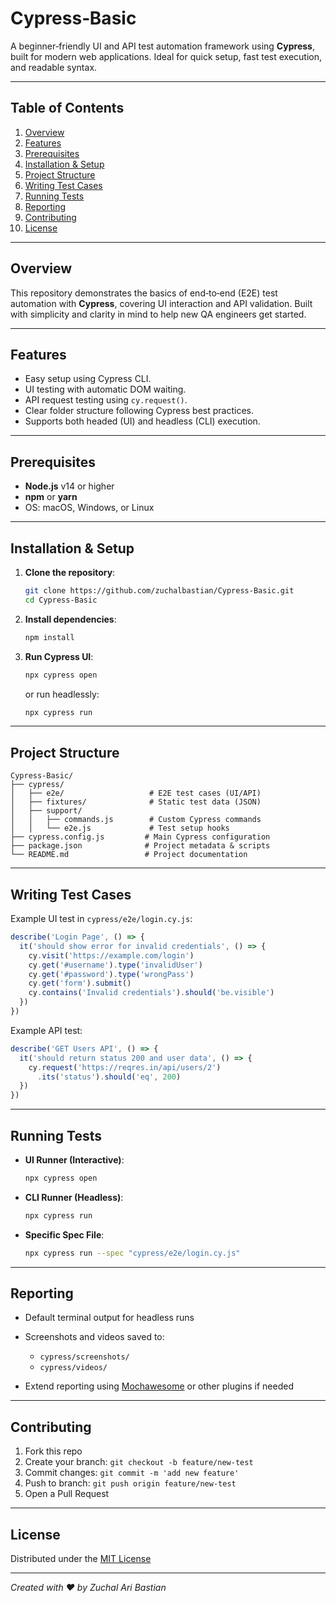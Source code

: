 # Cypress‑Basic

A beginner‑friendly UI and API test automation framework using **Cypress**, built for modern web applications. Ideal for quick setup, fast test execution, and readable syntax.

---

## Table of Contents

1. [Overview](#overview)
2. [Features](#features)
3. [Prerequisites](#prerequisites)
4. [Installation & Setup](#installation--setup)
5. [Project Structure](#project-structure)
6. [Writing Test Cases](#writing-test-cases)
7. [Running Tests](#running-tests)
8. [Reporting](#reporting)
9. [Contributing](#contributing)
10. [License](#license)

---

## Overview

This repository demonstrates the basics of end‑to‑end (E2E) test automation with **Cypress**, covering UI interaction and API validation. Built with simplicity and clarity in mind to help new QA engineers get started.

---

## Features

* Easy setup using Cypress CLI.
* UI testing with automatic DOM waiting.
* API request testing using `cy.request()`.
* Clear folder structure following Cypress best practices.
* Supports both headed (UI) and headless (CLI) execution.

---

## Prerequisites

* **Node.js** v14 or higher
* **npm** or **yarn**
* OS: macOS, Windows, or Linux

---

## Installation & Setup

1. **Clone the repository**:

   ```bash
   git clone https://github.com/zuchalbastian/Cypress-Basic.git
   cd Cypress-Basic
   ```
2. **Install dependencies**:

   ```bash
   npm install
   ```
3. **Run Cypress UI**:

   ```bash
   npx cypress open
   ```

   or run headlessly:

   ```bash
   npx cypress run
   ```

---

## Project Structure

```plaintext
Cypress-Basic/
├── cypress/
│   ├── e2e/                   # E2E test cases (UI/API)
│   ├── fixtures/              # Static test data (JSON)
│   ├── support/
│   │   ├── commands.js        # Custom Cypress commands
│   │   └── e2e.js             # Test setup hooks
├── cypress.config.js         # Main Cypress configuration
├── package.json              # Project metadata & scripts
└── README.md                 # Project documentation
```

---

## Writing Test Cases

Example UI test in `cypress/e2e/login.cy.js`:

```javascript
describe('Login Page', () => {
  it('should show error for invalid credentials', () => {
    cy.visit('https://example.com/login')
    cy.get('#username').type('invalidUser')
    cy.get('#password').type('wrongPass')
    cy.get('form').submit()
    cy.contains('Invalid credentials').should('be.visible')
  })
})
```

Example API test:

```javascript
describe('GET Users API', () => {
  it('should return status 200 and user data', () => {
    cy.request('https://reqres.in/api/users/2')
      .its('status').should('eq', 200)
  })
})
```

---

## Running Tests

* **UI Runner (Interactive)**:

  ```bash
  npx cypress open
  ```
* **CLI Runner (Headless)**:

  ```bash
  npx cypress run
  ```
* **Specific Spec File**:

  ```bash
  npx cypress run --spec "cypress/e2e/login.cy.js"
  ```

---

## Reporting

* Default terminal output for headless runs
* Screenshots and videos saved to:

  * `cypress/screenshots/`
  * `cypress/videos/`
* Extend reporting using [Mochawesome](https://www.npmjs.com/package/mochawesome) or other plugins if needed

---

## Contributing

1. Fork this repo
2. Create your branch: `git checkout -b feature/new-test`
3. Commit changes: `git commit -m 'add new feature'`
4. Push to branch: `git push origin feature/new-test`
5. Open a Pull Request

---

## License

Distributed under the [MIT License](LICENSE)

---

*Created with ❤️ by Zuchal Ari Bastian*
